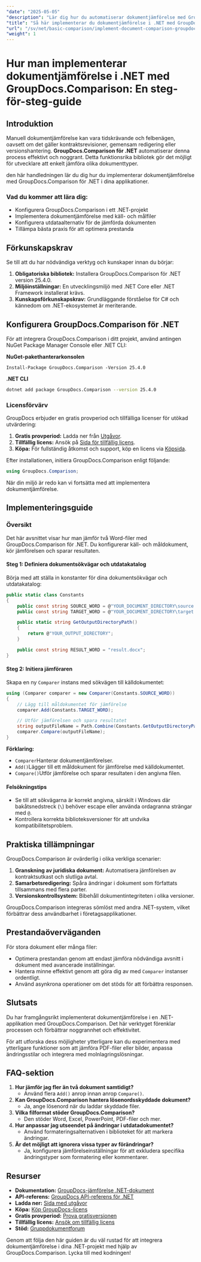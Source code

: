 ```yaml
---
"date": "2025-05-05"
"description": "Lär dig hur du automatiserar dokumentjämförelse med GroupDocs.Comparison för .NET. Den här steg-för-steg-guiden hjälper dig att konfigurera, konfigurera och utföra jämförelser sömlöst."
"title": "Så här implementerar du dokumentjämförelse i .NET med GroupDocs.Comparison - en steg-för-steg-guide"
"url": "/sv/net/basic-comparison/implement-document-comparison-groupdocs-net/"
"weight": 1
---
```


# Hur man implementerar dokumentjämförelse i .NET med GroupDocs.Comparison: En steg-för-steg-guide

## Introduktion

Manuell dokumentjämförelse kan vara tidskrävande och felbenägen, oavsett om det gäller kontraktsrevisioner, gemensam redigering eller versionshantering. **GroupDocs.Comparison för .NET** automatiserar denna process effektivt och noggrant. Detta funktionsrika bibliotek gör det möjligt för utvecklare att enkelt jämföra olika dokumenttyper.

den här handledningen lär du dig hur du implementerar dokumentjämförelse med GroupDocs.Comparison för .NET i dina applikationer.

### Vad du kommer att lära dig:
- Konfigurera GroupDocs.Comparison i ett .NET-projekt
- Implementera dokumentjämförelse med käll- och målfiler
- Konfigurera utdataalternativ för de jämförda dokumenten
- Tillämpa bästa praxis för att optimera prestanda

## Förkunskapskrav

Se till att du har nödvändiga verktyg och kunskaper innan du börjar:
1. **Obligatoriska bibliotek:** Installera GroupDocs.Comparison för .NET version 25.4.0.
2. **Miljöinställningar:** En utvecklingsmiljö med .NET Core eller .NET Framework installerat krävs.
3. **Kunskapsförkunskapskrav:** Grundläggande förståelse för C# och kännedom om .NET-ekosystemet är meriterande.

## Konfigurera GroupDocs.Comparison för .NET

För att integrera GroupDocs.Comparison i ditt projekt, använd antingen NuGet Package Manager Console eller .NET CLI:

**NuGet-pakethanterarkonsolen**
```plaintext
Install-Package GroupDocs.Comparison -Version 25.4.0
```

**.NET CLI**
```bash
dotnet add package GroupDocs.Comparison --version 25.4.0
```

### Licensförvärv

GroupDocs erbjuder en gratis provperiod och tillfälliga licenser för utökad utvärdering:
1. **Gratis provperiod:** Ladda ner från [Utgåvor](https://releases.groupdocs.com/comparison/net/).
2. **Tillfällig licens:** Ansök på [Sida för tillfällig licens](https://purchase.groupdocs.com/temporary-license/).
3. **Köpa:** För fullständig åtkomst och support, köp en licens via [Köpsida](https://purchase.groupdocs.com/buy).

Efter installationen, initiera GroupDocs.Comparison enligt följande:
```csharp
using GroupDocs.Comparison;
```

När din miljö är redo kan vi fortsätta med att implementera dokumentjämförelse.

## Implementeringsguide

### Översikt
Det här avsnittet visar hur man jämför två Word-filer med GroupDocs.Comparison för .NET. Du konfigurerar käll- och måldokument, kör jämförelsen och sparar resultaten.

#### Steg 1: Definiera dokumentsökvägar och utdatakatalog
Börja med att ställa in konstanter för dina dokumentsökvägar och utdatakatalog:
```csharp
public static class Constants
{
    public const string SOURCE_WORD = @"YOUR_DOCUMENT_DIRECTORY\source.docx";
    public const string TARGET_WORD = @"YOUR_DOCUMENT_DIRECTORY\target.docx";

    public static string GetOutputDirectoryPath()
    {
        return @"YOUR_OUTPUT_DIRECTORY";
    }

    public const string RESULT_WORD = "result.docx";
}
```

#### Steg 2: Initiera jämföraren
Skapa en ny `Comparer` instans med sökvägen till källdokumentet:
```csharp
using (Comparer comparer = new Comparer(Constants.SOURCE_WORD))
{
    // Lägg till måldokumentet för jämförelse
    comparer.Add(Constants.TARGET_WORD);

    // Utför jämförelsen och spara resultatet
    string outputFileName = Path.Combine(Constants.GetOutputDirectoryPath(), Constants.RESULT_WORD);
    comparer.Compare(outputFileName);
}
```

**Förklaring:**
- `Comparer`Hanterar dokumentjämförelser.
- `Add()`Lägger till ett måldokument för jämförelse med källdokumentet.
- `Compare()`Utför jämförelse och sparar resultaten i den angivna filen.

#### Felsökningstips
- Se till att sökvägarna är korrekt angivna, särskilt i Windows där bakåtsnedstreck (`\`) behöver escape eller använda ordagranna strängar med `@`.
- Kontrollera korrekta biblioteksversioner för att undvika kompatibilitetsproblem.

## Praktiska tillämpningar

GroupDocs.Comparison är ovärderlig i olika verkliga scenarier:
1. **Granskning av juridiska dokument:** Automatisera jämförelsen av kontraktsutkast och slutliga avtal.
2. **Samarbetsredigering:** Spåra ändringar i dokument som författats tillsammans med flera parter.
3. **Versionskontrollsystem:** Bibehåll dokumentintegriteten i olika versioner.

GroupDocs.Comparison integreras sömlöst med andra .NET-system, vilket förbättrar dess användbarhet i företagsapplikationer.

## Prestandaöverväganden

För stora dokument eller många filer:
- Optimera prestandan genom att endast jämföra nödvändiga avsnitt i dokument med avancerade inställningar.
- Hantera minne effektivt genom att göra dig av med `Comparer` instanser ordentligt.
- Använd asynkrona operationer om det stöds för att förbättra responsen.

## Slutsats

Du har framgångsrikt implementerat dokumentjämförelse i en .NET-applikation med GroupDocs.Comparison. Det här verktyget förenklar processen och förbättrar noggrannhet och effektivitet.

För att utforska dess möjligheter ytterligare kan du experimentera med ytterligare funktioner som att jämföra PDF-filer eller bilder, anpassa ändringsstilar och integrera med molnlagringslösningar.

## FAQ-sektion

1. **Hur jämför jag fler än två dokument samtidigt?**
   - Använd flera `Add()` anrop innan anrop `Compare()`.
2. **Kan GroupDocs.Comparison hantera lösenordsskyddade dokument?**
   - Ja, ange lösenord när du laddar skyddade filer.
3. **Vilka filformat stöder GroupDocs.Comparison?**
   - Den stöder Word, Excel, PowerPoint, PDF-filer och mer.
4. **Hur anpassar jag utseendet på ändringar i utdatadokumentet?**
   - Använd formateringsalternativen i biblioteket för att markera ändringar.
5. **Är det möjligt att ignorera vissa typer av förändringar?**
   - Ja, konfigurera jämförelseinställningar för att exkludera specifika ändringstyper som formatering eller kommentarer.

## Resurser
- **Dokumentation:** [GroupDocs-jämförelse .NET-dokument](https://docs.groupdocs.com/comparison/net/)
- **API-referens:** [GroupDocs API-referens för .NET](https://reference.groupdocs.com/comparison/net/)
- **Ladda ner:** [Sida med utgåvor](https://releases.groupdocs.com/comparison/net/)
- **Köpa:** [Köp GroupDocs-licens](https://purchase.groupdocs.com/buy)
- **Gratis provperiod:** [Prova gratisversionen](https://releases.groupdocs.com/comparison/net/)
- **Tillfällig licens:** [Ansök om tillfällig licens](https://purchase.groupdocs.com/temporary-license/)
- **Stöd:** [Gruppdokumentforum](https://forum.groupdocs.com/c/comparison/)

Genom att följa den här guiden är du väl rustad för att integrera dokumentjämförelse i dina .NET-projekt med hjälp av GroupDocs.Comparison. Lycka till med kodningen!